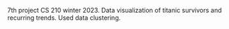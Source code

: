7th project CS 210 winter 2023. Data visualization of titanic survivors and recurring trends. Used data clustering.
